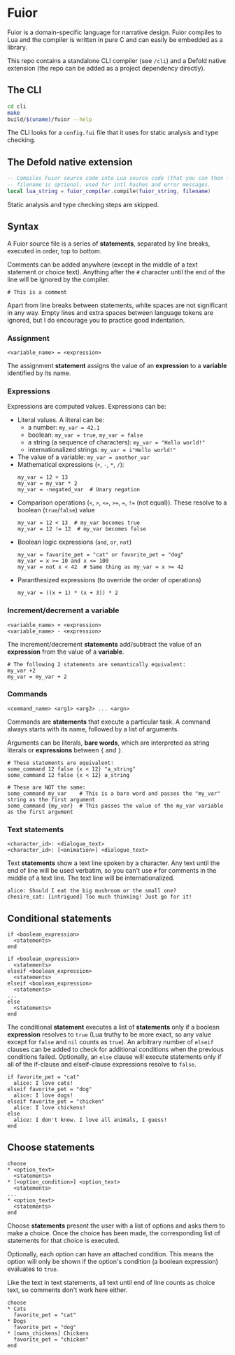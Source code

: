 # Fuior

Fuior is a domain-specific language for narrative design. Fuior compiles to Lua
and the compiler is written in pure C and can easily be embedded as a library.

This repo contains a standalone CLI compiler (see `/cli`) and a Defold native 
extension (the repo can be added as a project dependency directly).

## The CLI

```bash
cd cli
make
build/$(uname)/fuior --help
```

The CLI looks for a `config.fui` file that it uses for static analysis and
type checking.

## The Defold native extension

```lua
-- Compiles Fuior source code into Lua source code (that you can then loadstring()).
-- filename is optional. used for intl hashes and error messages.
local lua_string = fuior_compiler.compile(fuior_string, filename)
```

Static analysis and type checking steps are skipped.

## Syntax

A Fuior source file is a series of **statements**, separated by line breaks,
executed in order, top to bottom.

Comments can be added anywhere (except in the middle of a text statement or 
choice text).  Anything after the `#` character until the end of the line will 
be ignored by the compiler.

```fuior
# This is a comment
```

Apart from line breaks between statements, white spaces are not significant in 
any way. Empty lines and extra spaces between language tokens are ignored, 
but I do encourage you to practice good indentation.

### Assignment

```fuior
<variable_name> = <expression>
```

The assignment **statement** assigns the value of an **expression** to a **variable**
identified by its name.

### Expressions

Expressions are computed values. Expressions can be:

* Literal values. A literal can be:
    * a number: `my_var = 42.1`
    * boolean: `my_var = true`, `my_var = false`
    * a string (a sequence of characters): `my_var = "Hello world!"`
    * internationalized strings: `my_var = i"Hello world!"`
* The value of a variable: `my_var = another_var`
* Mathematical expressions (`+`, `-`, `*`, `/`):
    ```fuior
    my_var = 12 + 13
    my_var = my_var * 2
    my_var = -negated_var  # Unary negation
    ```
* Comparison operations (`<`, `>`, `<=`, `>=`, `=`, `!=` (not equal)). These resolve to a boolean (`true`/`false`) value
    ```fuior
    my_var = 12 < 13  # my_var becomes true
    my_var = 12 != 12  # my_var becomes false
    ```
* Boolean logic expressions (`and`, `or`, `not`)
    ```fuior
    my_var = favorite_pet = "cat" or favorite_pet = "dog"
    my_var = x >= 10 and x <= 100
    my_var = not x < 42  # Same thing as my_var = x >= 42
    ```
* Paranthesized expressions (to override the order of operations)
    ```fuior
    my_var = ((x + 1) * (x + 3)) * 2
    ```

### Increment/decrement a variable

```fuior
<variable_name> + <expression>
<variable_name> - <expression>
```

The increment/decrement **statements** add/subtract the value of an **expression** from the 
value of a **variable**.

```fuior
# The following 2 statements are semantically equivalent:
my_var +2
my_var = my_var + 2
```

### Commands

```fuior
<command_name> <arg1> <arg2> ... <argn>
```

Commands are **statements** that execute a particular task. A command always 
starts with its name, followed by a list of arguments.

Arguments can be literals, **bare words**, which are interpreted as string
literals or **expressions** between `{` and `}`.

```fuior
# These statements are equivalent:
some_command 12 false {x < 12} "a_string"
some_command 12 false {x < 12} a_string

# These are NOT the same:
some_command my_var    # This is a bare word and passes the "my_var" string as the first argument
some_command {my_var}  # This passes the value of the my_var variable as the first argument
```

### Text statements

```fuior
<character_id>: <dialogue_text>
<character_id>: [<animation>] <dialogue_text>
```

Text **statements** show a text line spoken by a character. Any text until the
end of line will be used verbatim, so you can't use `#` for comments in the middle
of a text line. The text line will be internationalized.

```fuior
alice: Should I eat the big mushroom or the small one?
chesire_cat: [intrigued] Too much thinking! Just go for it!
```

## Conditional statements

```fuior
if <boolean_expression>
  <statements>
end

if <boolean_expression>
  <statements>
elseif <boolean_expression>
  <statements>
elseif <boolean_expression>
  <statements>
...
else
  <statements>
end
```

The conditional **statement** executes a list of **statements** only if
a boolean **expression** resolves to `true` (Lua truthy to be more exact, so any 
value except for `false` and `nil` counts as `true`). An arbitrary number of
`elseif` clauses can be added to check for additional conditions when the previous
conditions failed. Optionally, an `else` clause will execute statements only if 
all of the if-clause and elseif-clause expressions resolve to `false`. 

```fuior
if favorite_pet = "cat"
  alice: I love cats!
elseif favorite_pet = "dog"
  alice: I love dogs!
elseif favorite_pet = "chicken"
  alice: I love chickens!
else
  alice: I don't know. I love all animals, I guess!
end
```

## Choose statements

```fuior
choose
* <option_text>
  <statements>
* [<option_condition>] <option_text>
  <statements>
...
* <option_text>
  <statements>
end
```

Choose **statements** present the user with a list of options and asks them to
make a choice. Once the choice has been made, the corresponding list of statements
for that choice is executed.

Optionally, each option can have an attached condition. This means the option will
only be shown if the option's condition (a boolean expression) evaluates to `true`.

Like the text in text statements, all text until end of line counts as choice text,
so comments don't work here either.

```fuior
choose
* Cats
  favorite_pet = "cat"
* Dogs
  favorite_pet = "dog"
* [owns_chickens] Chickens
  favorite_pet = "chicken"
end
```
